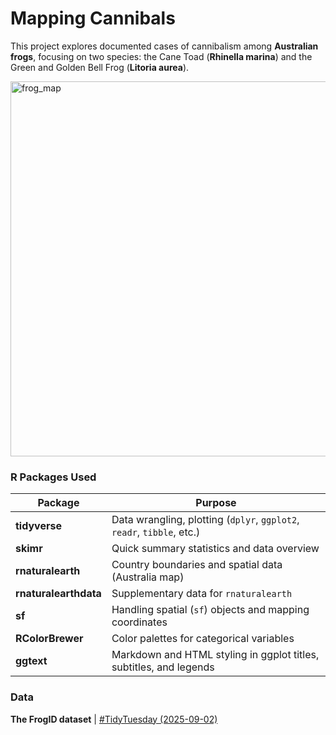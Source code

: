 # Mapping Cannibals

This project explores documented cases of cannibalism among **Australian frogs**, focusing on two species: the Cane Toad (**Rhinella marina**) and the Green and Golden Bell Frog (**Litoria aurea**).

<img width="600" height="600" alt="frog_map" src="https://github.com/user-attachments/assets/923bd26f-800e-42a4-9d04-f19450ff0945" />

### R Packages Used

| Package | Purpose |
|--------------------|----------------------------------------------------|
| **tidyverse** | Data wrangling, plotting (`dplyr`, `ggplot2`, `readr`, `tibble`, etc.) |
| **skimr** | Quick summary statistics and data overview |
| **rnaturalearth** | Country boundaries and spatial data (Australia map) |
| **rnaturalearthdata** | Supplementary data for `rnaturalearth` |
| **sf** | Handling spatial (`sf`) objects and mapping coordinates |
| **RColorBrewer** | Color palettes for categorical variables |
| **ggtext** | Markdown and HTML styling in ggplot titles, subtitles, and legends |

### Data

**The FrogID dataset** | [#TidyTuesday (2025-09-02)](https://github.com/rfordatascience/tidytuesday/tree/main/data/2025/2025-09-02)
